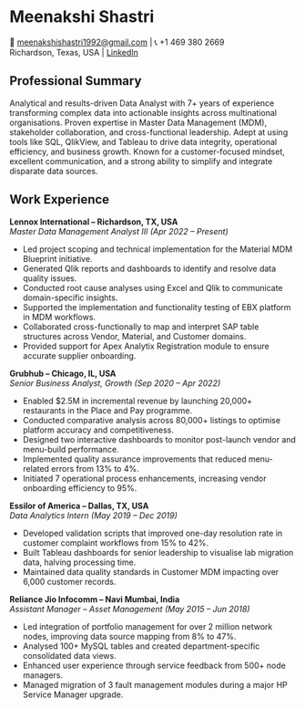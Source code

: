 # Meenakshi Shastri

📧 meenakshishastri1992@gmail.com  |  📞 +1 469 380 2669  
Richardson, Texas, USA | [LinkedIn](https://linkedin.com/in/meenakshishastri)

## Professional Summary
Analytical and results-driven Data Analyst with 7+ years of experience transforming complex data into actionable insights across multinational organisations. Proven expertise in Master Data Management (MDM), stakeholder collaboration, and cross-functional leadership. Adept at using tools like SQL, QlikView, and Tableau to drive data integrity, operational efficiency, and business growth. Known for a customer-focused mindset, excellent communication, and a strong ability to simplify and integrate disparate data sources.

## Work Experience

**Lennox International – Richardson, TX, USA**  
*Master Data Management Analyst III (Apr 2022 – Present)*
- Led project scoping and technical implementation for the Material MDM Blueprint initiative.
- Generated Qlik reports and dashboards to identify and resolve data quality issues.
- Conducted root cause analyses using Excel and Qlik to communicate domain-specific insights.
- Supported the implementation and functionality testing of EBX platform in MDM workflows.
- Collaborated cross-functionally to map and interpret SAP table structures across Vendor, Material, and Customer domains.
- Provided support for Apex Analytix Registration module to ensure accurate supplier onboarding.

**Grubhub – Chicago, IL, USA**  
*Senior Business Analyst, Growth (Sep 2020 – Apr 2022)*
- Enabled $2.5M in incremental revenue by launching 20,000+ restaurants in the Place and Pay programme.
- Conducted comparative analysis across 80,000+ listings to optimise platform accuracy and competitiveness.
- Designed two interactive dashboards to monitor post-launch vendor and menu-build performance.
- Implemented quality assurance improvements that reduced menu-related errors from 13% to 4%.
- Initiated 7 operational process enhancements, increasing vendor onboarding efficiency to 95%.

**Essilor of America – Dallas, TX, USA**  
*Data Analytics Intern (May 2019 – Dec 2019)*
- Developed validation scripts that improved one-day resolution rate in customer complaint workflows from 15% to 42%.
- Built Tableau dashboards for senior leadership to visualise lab migration data, halving processing time.
- Maintained data quality standards in Customer MDM impacting over 6,000 customer records.

**Reliance Jio Infocomm – Navi Mumbai, India**  
*Assistant Manager – Asset Management (May 2015 – Jun 2018)*
- Led integration of portfolio management for over 2 million network nodes, improving data source mapping from 8% to 47%.
- Analysed 100+ MySQL tables and created department-specific consolidated data views.
- Enhanced user experience through service feedback from 500+ node managers.
- Managed migration of 3 fault management modules during a major HP Service Manager upgrade.
